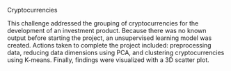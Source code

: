 Cryptocurrencies

This challenge addressed the grouping of cryptocurrencies for the development of an investment product.  Because there was no known output before starting the project, an unsupervised learning model was created.  Actions taken to complete the project included:  preprocessing data, reducing data dimensions using PCA, and clustering cryptocurrencies using K-means.  Finally, findings were visualized with a 3D scatter plot.
